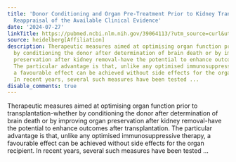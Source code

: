 ```yaml
---
title: 'Donor Conditioning and Organ Pre-Treatment Prior to Kidney Transplantation:
  Reappraisal of the Available Clinical Evidence'
date: '2024-07-27'
linkTitle: https://pubmed.ncbi.nlm.nih.gov/39064113/?utm_source=curl&utm_medium=rss&utm_campaign=pubmed-2&utm_content=1FakS-2QOkCT8HsMOQP1bCRQ4YzyumYOmxmF0moLsQ3dFB1E9V&fc=20220326224207&ff=20240727183108&v=2.18.0.post9+e462414
source: heidelberg[Affiliation]
description: Therapeutic measures aimed at optimising organ function prior to transplantation-whether
  by conditioning the donor after determination of brain death or by improving organ
  preservation after kidney removal-have the potential to enhance outcomes after transplantation.
  The particular advantage is that, unlike any optimised immunosuppressive therapy,
  a favourable effect can be achieved without side effects for the organ recipient.
  In recent years, several such measures have been tested ...
disable_comments: true
---
```

Therapeutic measures aimed at optimising organ function prior to transplantation-whether by conditioning the donor after determination of brain death or by improving organ preservation after kidney removal-have the potential to enhance outcomes after transplantation. The particular advantage is that, unlike any optimised immunosuppressive therapy, a favourable effect can be achieved without side effects for the organ recipient. In recent years, several such measures have been tested ...
